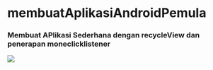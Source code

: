 # membuatAplikasiAndroidPemula
<h3>Membuat APlikasi Sederhana dengan recycleView dan penerapan moneclicklistener</h3>
<img src="https://imgur.com/6sKDzUt" />
